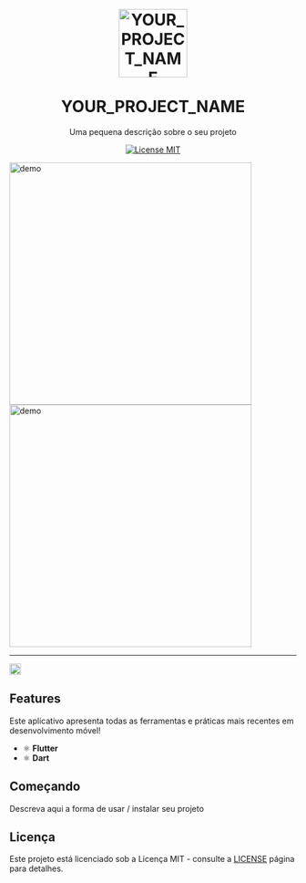 <h1 align="center">
<br>
  <img src="YOUR_LOGO_URL" alt="YOUR_PROJECT_NAME" width="120">
<br>
<br>
YOUR_PROJECT_NAME
</h1>

<p align="center">Uma pequena descrição sobre o seu projeto</p>

<p align="center">
  <a href="https://opensource.org/licenses/MIT">
    <img src="https://img.shields.io/badge/License-MIT-blue.svg" alt="License MIT">
  </a>
</p>

[//]: # (Adicione seus gifs / imagens aqui:)
<div>
  <img src="IMAGE_1_URL" alt="demo" height="425">
  <img src="IMAGE_2_URL" alt="demo" height="425">
</div>

<hr />
<img height="20" src="https://raw.githubusercontent.com/flutter/website/master/src/_assets/image/flutter-lockup.png"> <br>

## Features
[//]: # (Adicione os recursos do seu projeto aqui:)
Este aplicativo apresenta todas as ferramentas e práticas mais recentes em desenvolvimento móvel!

- ⚛️ **Flutter**
- ⚛️ **Dart**

## Começando

Descreva aqui a forma de usar / instalar seu projeto


## Licença

Este projeto está licenciado sob a Licença MIT - consulte a [LICENSE](https://opensource.org/licenses/MIT) página para detalhes.
